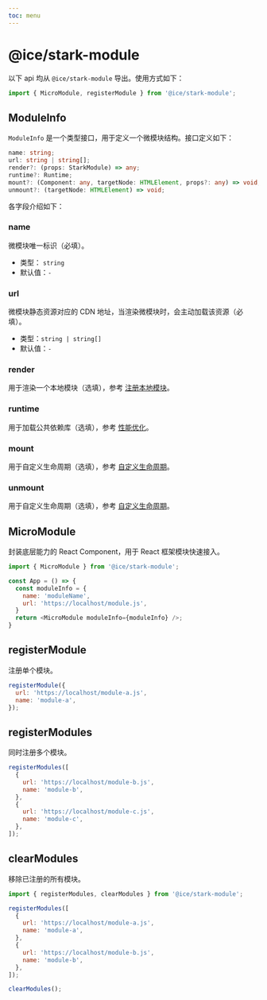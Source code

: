 ```yaml
---
toc: menu
---
```


# @ice/stark-module

以下 api 均从 `@ice/stark-module` 导出。使用方式如下：

```js
import { MicroModule, registerModule } from '@ice/stark-module';
```

## ModuleInfo

`ModuleInfo` 是一个类型接口，用于定义一个微模块结构。接口定义如下：

```ts
name: string;
url: string | string[];
render?: (props: StarkModule) => any;
runtime?: Runtime;
mount?: (Component: any, targetNode: HTMLElement, props?: any) => void;
unmount?: (targetNode: HTMLElement) => void;
```

各字段介绍如下：

### name

微模块唯一标识（必填）。

- 类型： `string`
- 默认值：`-`

### url

微模块静态资源对应的 CDN 地址，当渲染微模块时，会主动加载该资源（必填）。

- 类型：`string | string[]`
- 默认值：`-`


### render

用于渲染一个本地模块（选填），参考 [注册本地模块](/docs/guide/micro-module#注册本地模块)。


### runtime

用于加载公共依赖库（选填），参考 [性能优化](/docs/guide/micro-module#性能优化)。

### mount

用于自定义生命周期（选填），参考 [自定义生命周期](/docs/guide/micro-module#自定义生命周期)。

### unmount

用于自定义生命周期（选填），参考 [自定义生命周期](/docs/guide/micro-module#自定义生命周期)。

## MicroModule

封装底层能力的 React Component，用于 React 框架模块快速接入。

```js
import { MicroModule } from '@ice/stark-module';

const App = () => {
  const moduleInfo = {
    name: 'moduleName',
    url: 'https://localhost/module.js',
  }
  return <MicroModule moduleInfo={moduleInfo} />;
}
```

## registerModule

注册单个模块。

```js
registerModule({
  url: 'https://localhost/module-a.js',
  name: 'module-a',
});
```

## registerModules

同时注册多个模块。

```js
registerModules([
  {
    url: 'https://localhost/module-b.js',
    name: 'module-b',
  },
  {
    url: 'https://localhost/module-c.js',
    name: 'module-c',
  },
]);
```

## clearModules

移除已注册的所有模块。

```js
import { registerModules, clearModules } from '@ice/stark-module';

registerModules([
  {
    url: 'https://localhost/module-a.js',
    name: 'module-a',
  },
  {
    url: 'https://localhost/module-b.js',
    name: 'module-b',
  },
]);

clearModules();
```